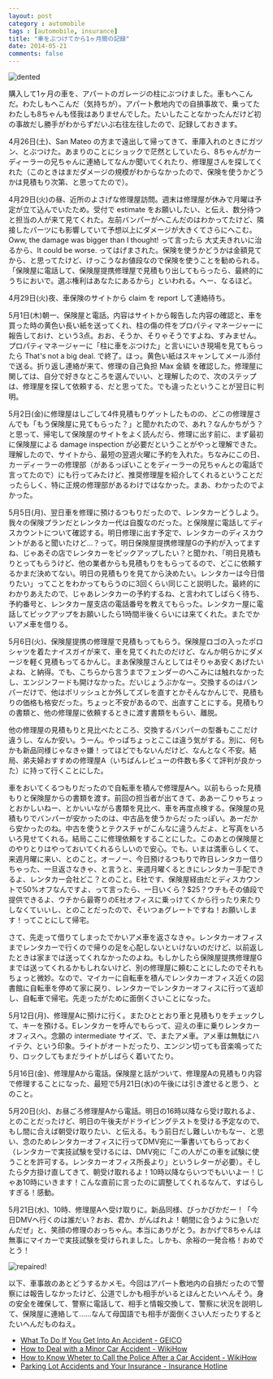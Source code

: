 ```yaml
---
layout: post
category : automobile
tags : [automobile, insurance]
title: "車をぶつけてから1ヶ月間の記録"
date: 2014-05-21
comments: false
---
```


![dented](https://lh4.googleusercontent.com/-Bcd_ggGP3W0/U3atj7jVPII/AAAAAAACBK4/P5G7n14GxXg/w620-h465-no/IMG_20140512_130121.jpg)

購入して1ヶ月の車を、アパートのガレージの柱にぶつけました。車もへこんだ。わたしもへこんだ（気持ちが）。アパート敷地内での自損事故で、乗ってたわたしも8ちゃんも怪我はありませんでした。たいしたことなかったんだけど初の事故だし勝手がわからずだいぶ右往左往したので、記録しておきます。

4月26日(土)、San Mateo の方まで遠出して帰ってきて、車庫入れのときにガツン、とぶつけた。あまりのことにショックで茫然としていたら、8ちゃんがカーディーラーの兄ちゃんに連絡してなんか聞いてくれたり、修理屋さんを探してくれた（このときはまだダメージの規模がわからなかったので、保険を使うかどうかは見積もり次第、と思ってたので）。

4月29日(火)の昼、近所のよさげな修理屋訪問。週末は修理屋が休みで月曜は予定が立て込んでいたため。受付で estimate をお願いしたい、と伝え、数分待つと担当の人が来て見てくれた。左前バンパーがへこんだのはわかってたけど、隣接したパーツにも影響していて予想以上にダメージが大きくてさらにへこむ。Oww, the damage was bigger than I thought! って言ったら 大丈夫きれいに治るから、It could be worse. ってはげまされた。保険を使うかどうかは金額見てから、と思ってたけど、けっこうなお値段なので保険を使うことを勧められる。「保険屋に電話して、保険屋提携修理屋で見積もり出してもらったら、最終的にうちにおいで。選ぶ権利はあなたにあるから」といわれる。へー、なるほど。

4月29日(火)夜、車保険のサイトから claim を report して連絡待ち。

5月1日(木)朝一、保険屋と電話。内容はサイトから報告した内容の確認と、車を買った時の黄色い長い紙を送ってくれ、柱の傷の件をプロパティマネージャーに報告しておけ、という3点。おお、そうか、そりゃそうですよね、すみません。プロパティマネージャーに「柱に車をぶつけた」と言いにいき現場を見てもらったら That's not a big deal. で終了。ほっ。黄色い紙はスキャンしてメール添付で送る。折り返し連絡が来て、修理の自己負担 Max 金額 を確認した。修理屋に関しては、自分で好きなところを選んでいい、と理解したので、次のステップは、修理屋を探して依頼する、だと思ってた。でも違ったということが翌日に判明。

5月2日(金)に修理屋はしごして4件見積もりゲットしたものの、どこの修理屋さんでも「もう保険屋に見てもらった？」と聞かれたので、あれ？なんかちがう？と思って、帰宅して保険屋のサイトをよく読んだら、修理に出す前に、まず最初に保険屋による damage inspection が必要だということがやっと理解できた。理解したので、サイトから、最短の翌週火曜に予約を入れた。ちなみにこの日、カーディーラーの修理部（があるっぽいことをディーラーの兄ちゃんとの電話で言ってたので）にも行ってみたけど、推奨修理屋を紹介してくれるということだったらしく、特に正規の修理部があるわけではなかった。まあ、わかったのでよかった。

5月5日(月)、翌日車を修理に預けるつもりだったので、レンタカーどうしよう。我々の保険プランだとレンタカー代は自腹なのだった。と保険屋に電話してディスカウントについて確認する。明日修理に出す予定で、レンタカーのディスカウントがあると聞いたけど…？って。明日保険屋提携修理屋Gの予約が入ってますね、じゃあその店でレンタカーをピックアップしたい？と聞かれ、「明日見積もりとってもらうけど、他の業者からも見積もりをもらってるので、どこに依頼するかまだ決めてない。明日の見積もりを見てから決めたい。レンタカーは今日借りたい」ってことをわかってもらうのに3回くらい同じこと説明した。最終的にわかりあえたので、じゃあレンタカーの予約するね、と言われてしばらく待ち、予約番号と、レンタカー屋支店の電話番号を教えてもらった。レンタカー屋に電話してピックアップをお願いしたら1時間半後くらいには来てくれた。またでかいアメ車を借りる。

5月6日(火)、保険屋提携の修理屋で見積もってもらう。保険屋ロゴの入ったポロシャツを着たナイスガイが来て、車を見てくれたのだけど、なんか明らかにダメージを軽く見積もってるかんじ。まあ保険屋さんとしてはそりゃあ安くあげたいよね、と納得。でも、こちらから言うまでフェンダーのへこみには触れなかったし、エンジンフードも開けなかった。だいじょうぶかなー。交換するのはバンパーだけで、他はポリッシュとか外してズレを直すとかそんなかんじで、見積もりの価格も格安だった。ちょっと不安があるので、出直すことにする。見積もりの書類と、他の修理屋に依頼するときに渡す書類をもらい、離脱。

他の修理屋の見積もりと見比べたところ、交換するバンパーの型番もここだけ違うし、なんか安い。うーん。やっぱちょっとここは違う気がする。別に、何もかも新品同様じゃなきゃ嫌！ってほどでもないんだけど、なんとなく不安。結局、弟夫婦おすすめの修理屋A（いちばんレビューの件数も多くて評判が良かった）に持って行くことにした。

車をおいてくるつもりだったので自転車を積んで修理屋Aへ。以前もらった見積もりと保険屋からの書類を渡す。前回の担当者が出てきて、ああーこりゃちょっとおかしいねー、とかいいながら書類を見比べ、車を再度点検する。保険屋の見積もりでバンパーが安かったのは、中古品を使うからだったっぽい。あーだから安かったのね。中古を使うとテクスチャがこんなに違うんだよ、と写真をいろいろ見せてくれる。結局ここに修理依頼をすることにした。このあとの保険屋とのやりとりはやっておいてくれるらしいので安心。でも、いまは満車らしくて、来週月曜に来い、とのこと。オーノー、今日預けるつもりで昨日レンタカー借りちゃった、一旦返さなきゃ、と言うと、来週月曜くるときにレンタカー手配できるよ、レンタカー会社どこ？とのこと。E社です、保険屋経由だとディスカウントで50%オフなんですよ、って言ったら、一日いくら？$25？ウチもその値段で提供できるよ、ウチから最寄りのE社オフィスに乗っけてくから行ったり来たりしなくていいし、とのことだったので、そいつぁグレートですね！お願いします！ってことにして帰宅。

さて、先走って借りてしまったでかいアメ車を返さなきゃ。レンタカーオフィスまでレンタカーで行くので帰りの足を心配しないといけないのだけど、以前返したときは家までは送ってくれなかったのよね。もしかしたら保険屋提携修理屋Gまでは送ってくれるかもしれないけど、別の修理屋に頼むことにしたのでそれもちょっと微妙。なので、マイカーに自転車を積んでレンタカーオフィス近くの図書館に自転車を停めて家に戻り、レンタカーでレンタカーオフィスに行って返却し、自転車で帰宅。先走ったがために面倒くさいことになった。

5月12日(月)、修理屋Aに預けに行く。またひととおり車と見積もりをチェックして、キーを預ける。Eレンタカーを呼んでもらって、迎えの車に乗りレンタカーオフィスへ。念願の intermediate サイズ、で、またアメ車。アメ車は無駄にハイテク、という印象。ライトがオートだったり、エンジン切っても音楽鳴ってたり、ロックしてもまだライトがしばらく着いてたり。

5月16日(金)、修理屋Aから電話。保険屋と話がついて、修理屋Aの見積もり内容で修理することになった、最短で5月21日(水)の午後には引き渡せると思う、とのこと。

5月20日(火)、お昼ごろ修理屋Aから電話。明日の16時以降なら受け取れるよ、とのことだったけど、明日の午後夫がドライビングテストを受ける予定なので、もし間に合えば朝受け取りたい、と伝える。もう前日だし難しいかもなー、と思い、念のためレンタカーオフィスに行ってDMV宛に一筆書いてもらっておく（レンタカーで実技試験を受けるには、DMV宛に「この人がこの車を試験に使うことを許可する。レンタカーオフィス所長より」というレターが必要）。そしたら夕方掛け直してきて、朝受け取れるよ！10時以降ならいつでもいいよー！じゃあ10時にいきます！こんな直前に言ったのに調整してくれるなんて、すばらしすぎる！感動。

5月21日(水)、10時、修理屋Aへ受け取りに。新品同様、ぴっかぴかだー！「今日DMVへ行くのは誰だい？おお、君か、がんばれよ！朝間に合うように急いだんだぜ」と、笑顔の修理のおっちゃん。本当にありがとう。おかげで8ちゃんは無事にマイカーで実技試験を受けられました。しかも、余裕の一発合格！おめでとう！

![repaired!](https://lh3.googleusercontent.com/-O8KKB5zm9_w/U342KUn6zQI/AAAAAAACB_k/0TiFbxlZ21E/w620-h465-no/P1170266.JPG)

以下、車事故のあとどうするかメモ。今回はアパート敷地内の自損だったので警察には報告しなかったけど、公道でしかも相手がいるとほんとたいへんそう。身の安全を確保して、警察に電話して、相手と情報交換して、警察に状況を説明して、保険屋に連絡して……なんて母国語でも相手が面倒くさい人だったりするとたいへんだものねえ。

* [What To Do If You Get Into An Accident - GEICO](https://www.geico.com/claims/claimsprocess/after-an-accident/)
* [How to Deal with a Minor Car Accident - WikiHow](http://www.wikihow.com/Deal-With-a-Minor-Car-Accident)
* [How to Know Wheter to Call the Police After a Car Accident - WikiHow](http://www.wikihow.com/Know-Whether-to-Call-the-Police-After-a-Car-Accident)
* [Parking Lot Accidents and Your Insurance - Insurance Hotline](http://www.insurancehotline.com/parking-lot-accidents-and-your-insurance/)
